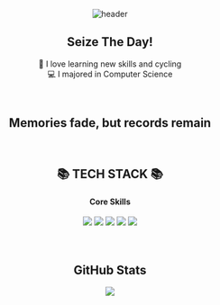 <div align="center">

![header](https://capsule-render.vercel.app/api?type=waving&color=gradient&customColorList=18&fontColor=ffffff&height=180&section=header&text=Welcome%20👋&fontSize=30&animation=twinkling)
  
## Seize The Day!
🚴 I love learning new skills and cycling  
💻 I majored in Computer Science

<br />

## Memories fade, but records remain

<br />

## 📚 TECH STACK 📚
#### Core Skills
<img src="https://img.shields.io/badge/React-40AEF0?style=flat&logo=react&logoColor=white">
<img src="https://img.shields.io/badge/JavaScript-F7901E?style=flat&logo=javascript&logoColor=white">
<img src="https://img.shields.io/badge/TypeScript-3178C6?style=flat&logo=typescript&logoColor=white">
<img src="https://img.shields.io/badge/Flutter-02569B?style=flat&logo=flutter&logoColor=white">
<img src="https://img.shields.io/badge/Dart-0175C2?style=flat&logo=dart&logoColor=white">
<br />

<br />
<br />

## GitHub Stats
<img src="https://github-readme-stats.vercel.app/api?username=changjunYun&show_icons=true">
</div>
